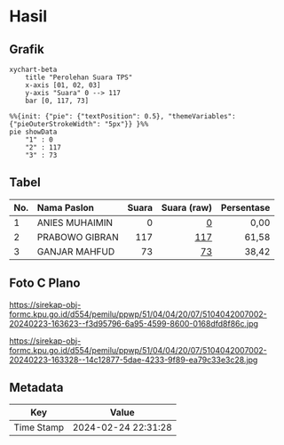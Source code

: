 # Hasil

## Grafik

```mermaid
xychart-beta
    title "Perolehan Suara TPS"
    x-axis [01, 02, 03]
    y-axis "Suara" 0 --> 117
    bar [0, 117, 73]
```

```mermaid
%%{init: {"pie": {"textPosition": 0.5}, "themeVariables": {"pieOuterStrokeWidth": "5px"}} }%%
pie showData
    "1" : 0
    "2" : 117
    "3" : 73
```

## Tabel

| No. | Nama Paslon    | Suara | Suara (raw) | Persentase |
|:--- |:-------------- | -----:| -----------:| ----------:|
| 1   | ANIES MUHAIMIN | 0     | [0][p-1]    | 0,00       |
| 2   | PRABOWO GIBRAN | 117   | [117][p-2]  | 61,58      |
| 3   | GANJAR MAHFUD  | 73    | [73][p-3]   | 38,42      |


[p-1]: https://github.com/gigit-pemilu/pemilu-2024-51-bali/blob/main/pilpres/hitung-suara/sub/51-bali/sub/04-gianyar/sub/04-tampaksiring/sub/2007-pejeng-kangin/sub/002-tps/sub/paslon-1.txt
[p-2]: https://github.com/gigit-pemilu/pemilu-2024-51-bali/blob/main/pilpres/hitung-suara/sub/51-bali/sub/04-gianyar/sub/04-tampaksiring/sub/2007-pejeng-kangin/sub/002-tps/sub/paslon-2.txt
[p-3]: https://github.com/gigit-pemilu/pemilu-2024-51-bali/blob/main/pilpres/hitung-suara/sub/51-bali/sub/04-gianyar/sub/04-tampaksiring/sub/2007-pejeng-kangin/sub/002-tps/sub/paslon-3.txt

## Foto C Plano

https://sirekap-obj-formc.kpu.go.id/d554/pemilu/ppwp/51/04/04/20/07/5104042007002-20240223-163623--f3d95796-6a95-4599-8600-0168dfd8f86c.jpg

https://sirekap-obj-formc.kpu.go.id/d554/pemilu/ppwp/51/04/04/20/07/5104042007002-20240223-163328--14c12877-5dae-4233-9f89-ea79c33e3c28.jpg


## Metadata

| Key        | Value               |
| ---------- | ------------------- |
| Time Stamp | 2024-02-24 22:31:28 |



